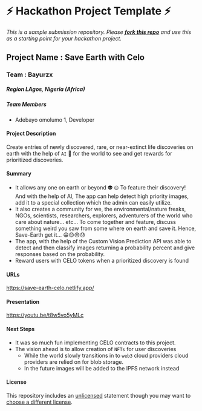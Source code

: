 
# ⚡ Hackathon Project Template ⚡
_This is a sample submission repository.
Please [__fork this repo__](https://help.github.com/articles/fork-a-repo/) and use this as a starting point for your hackathon project._

## Project Name : Save Earth with Celo
### Team : Bayurzx

##### Region LAgos, Nigeria (Africa)

##### Team Members
- Adebayo omolumo 1, Developer

#### Project Description
Create entries of newly discovered, rare, or near-extinct life discoveries on earth with the help of `AI` 🤖 for the world to see and get rewards for prioritized discoveries.


#### Summary
- It allows any one on earth or beyond 👽 `😉` To feature their discovery! And with the help of AI, The app can help detect high priority images, add it to a special collection which the admin can easily utilize.
- It also creates a community for we, the environmental/nature freaks, NGOs, scientists, researchers, explorers, adventurers of the world who care about nature...  etc... To come together and feature, discuss something weird you saw from some where on earth and save it. Hence, Save-Earth get it... 😁😊😓😓
- The app, with the help of the Custom Vision Prediction API was able to detect and then classify images returning a probability percent and give responses based on the probability.
- Reward users with CELO tokens when a prioritized discovery is found

#### URLs
https://save-earth-celo.netlify.app/

#### Presentation
https://youtu.be/t8w5vo5yMLc

#### Next Steps
- It was so much fun implementing CELO contracts to this project. 
- The vision ahead is to allow creation of `NFTs` for user discoveries
  - While the world slowly transitions in to `web3` cloud providers cloud providers are relied on for blob storage.
  - In the future images will be added to the IPFS network instead


#### License
This repository includes an [unlicensed](http://unlicense.org/) statement though you may want to [choose a different license](https://choosealicense.com/).
